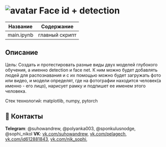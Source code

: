 # ![avatar](https://sun1-13.userapi.com/s/v1/ig2/1r0-byxqFwdntyCx2i6Cxc7zn4yTw9oRDkcLqX789qs6OY9_IBqz2P08wtzp6K35BK9K_cJ-MtI9TyCBczcNCIWF.jpg?size=50x50&amp;quality=96&amp;crop=176,90,541,541&amp;ava=1)         Face id + detection                                          

Название                                   | Содержание
-------------------------------------------|----------------------
main.ipynb                                 | главный скрипт


##                                                                    Описание

Цель: Создать и протестировать разные виды двух моделей глубокого обучения, а именно detection и face net. К ним можно будет добавлять людей для распознавания и с их помощью можно будет загружать фото или видео, и модели определят, где на фотографии находится человек(а именно - его лицо), нарисует рамку и подпишет ее именем этого человека.

Стек технологий: matplotlib, numpy, pytorch



## :paw_prints: Контакты

**Telegram**: @suhowandrew, @polyanka003, @sponkulusnodge, @sophi_nikol
**VK**: [vk.com/suhowandrew](https://vk.com/suhowandrew), [vk.com/pelagech](https://vk.com/pelagech), [vk.com/id612881843](https://vk.com/id612881843), [vk.com/nik_sophi](https://vk.com/nik_sophi),
  
  
